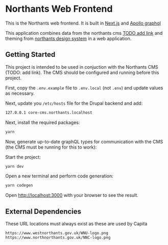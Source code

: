 # Northants Web Frontend

This is the Northants web frontend.
It is built in [Next.js](https://nextjs.org) and [Apollo graphql](https://www.apollographql.com/)

This application combines data from the northants cms [TODO add link]() and theming from [northants design system](https://github.com/FutureNorthants/northants-design-system) in a web application.

## Getting Started

This project is intended to be used in conjuction with the Northants CMS (TODO: add link). The CMS should be configured and running before this project.

First, copy the `.env.example` file to `.env.local` (not `.env`) and update values as necessary.

Next, update you `/etc/hosts` file for the Drupal backend and add:

```bash
127.0.0.1 core-cms.northants.localhost
```

Next, install the required packages:

```bash
yarn
```

Now, generate up-to-date graphQL types for communication with the CMS (the CMS must be running for this to work):

Start the project:

```bash
yarn dev
```

Open a new terminal and perform code generation:

```bash
yarn codegen
```

Open [http://localhost:3000](http://localhost:3000) with your browser to see the result.


## External Dependencies

These URL locations must always exist as these are used by Capita

```
https://www.westnorthants.gov.uk/WNU-logo.png
https://www.northnorthants.gov.uk/NNC-logo.png
```